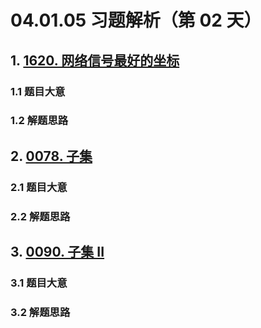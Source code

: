 # 04.01.05 习题解析（第 02 天）

## 1. [1620. 网络信号最好的坐标](https://leetcode.cn/problems/coordinate-with-maximum-network-quality/)

### 1.1 题目大意

### 1.2 解题思路

## 2. [0078. 子集](https://leetcode.cn/problems/subsets/)

### 2.1 题目大意

### 2.2 解题思路

## 3. [0090. 子集 II](https://leetcode.cn/problems/subsets-ii/)

### 3.1 题目大意

### 3.2 解题思路    
